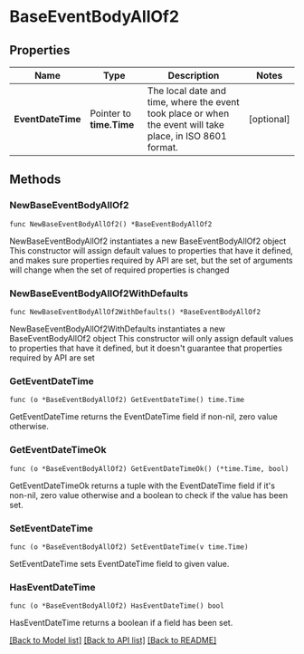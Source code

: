 # BaseEventBodyAllOf2

## Properties

Name | Type | Description | Notes
------------ | ------------- | ------------- | -------------
**EventDateTime** | Pointer to **time.Time** | The local date and time, where the event took place or when the event will take place, in ISO 8601 format. | [optional] 

## Methods

### NewBaseEventBodyAllOf2

`func NewBaseEventBodyAllOf2() *BaseEventBodyAllOf2`

NewBaseEventBodyAllOf2 instantiates a new BaseEventBodyAllOf2 object
This constructor will assign default values to properties that have it defined,
and makes sure properties required by API are set, but the set of arguments
will change when the set of required properties is changed

### NewBaseEventBodyAllOf2WithDefaults

`func NewBaseEventBodyAllOf2WithDefaults() *BaseEventBodyAllOf2`

NewBaseEventBodyAllOf2WithDefaults instantiates a new BaseEventBodyAllOf2 object
This constructor will only assign default values to properties that have it defined,
but it doesn't guarantee that properties required by API are set

### GetEventDateTime

`func (o *BaseEventBodyAllOf2) GetEventDateTime() time.Time`

GetEventDateTime returns the EventDateTime field if non-nil, zero value otherwise.

### GetEventDateTimeOk

`func (o *BaseEventBodyAllOf2) GetEventDateTimeOk() (*time.Time, bool)`

GetEventDateTimeOk returns a tuple with the EventDateTime field if it's non-nil, zero value otherwise
and a boolean to check if the value has been set.

### SetEventDateTime

`func (o *BaseEventBodyAllOf2) SetEventDateTime(v time.Time)`

SetEventDateTime sets EventDateTime field to given value.

### HasEventDateTime

`func (o *BaseEventBodyAllOf2) HasEventDateTime() bool`

HasEventDateTime returns a boolean if a field has been set.


[[Back to Model list]](../README.md#documentation-for-models) [[Back to API list]](../README.md#documentation-for-api-endpoints) [[Back to README]](../README.md)


